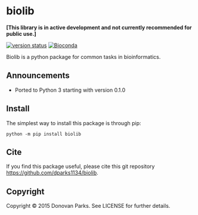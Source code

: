 # biolib

<b>[This library is in active development and not currently recommended for public use.]</b>

[![version status](https://img.shields.io/pypi/v/biolib.svg)](https://pypi.python.org/pypi/biolib)
[![Bioconda](https://img.shields.io/conda/vn/bioconda/biolib.svg?color=43b02a)](https://anaconda.org/bioconda/biolib)

Biolib is a python package for common tasks in bioinformatics.

## Announcements

* Ported to Python 3 starting with version 0.1.0

## Install

The simplest way to install this package is through pip:

```shell
python -m pip install biolib
```

## Cite

If you find this package useful, please cite this git repository https://github.com/dparks1134/biolib.

## Copyright

Copyright © 2015 Donovan Parks. See LICENSE for further details.
